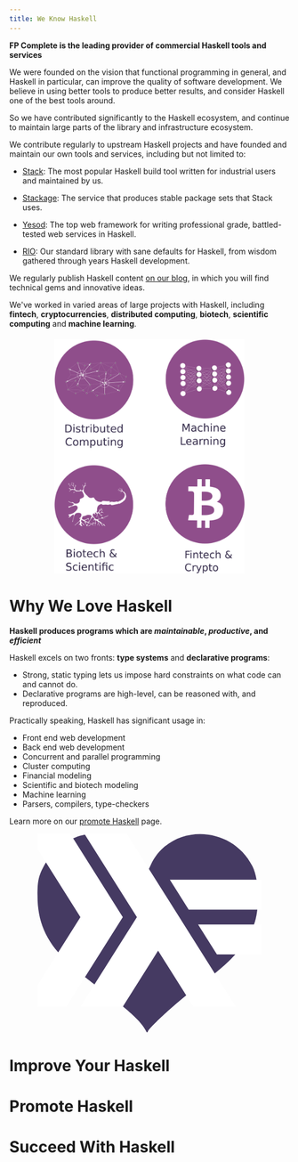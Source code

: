 ```yaml
---
title: We Know Haskell
---
```


<div class="row">

<div class="col-md-12">

**FP Complete is the leading provider of commercial Haskell tools and
  services**

</div>

</div>

<div class="row">

<div class="col-md-6">

We were founded on the vision that functional programming in general,
and Haskell in particular, can improve the quality of software
development. We believe in using better tools to produce better
results, and consider Haskell one of the best tools around.

So we have contributed significantly to the Haskell ecosystem, and
continue to maintain large parts of the library and infrastructure
ecosystem.

We contribute regularly to upstream Haskell projects and have founded
and maintain our own tools and services, including but not limited to:

* [Stack](https://haskellstack.com): The most popular
  Haskell build tool written for industrial users and maintained by
  us.

* [Stackage](https://www.stackage.org): The service that produces
  stable package sets that Stack uses.

* [Yesod](https://www.yesodweb.com): The top web framework for writing
  professional grade, battled-tested web services in Haskell.

* [RIO](https://github.com/commercialhaskell/rio): Our standard
  library with sane defaults for Haskell, from wisdom gathered through
  years Haskell development.

We regularly publish Haskell content
[on our blog](https://www.fpcomplete.com/blog), in which you will find
technical gems and innovative ideas.

</div>

<div class="col-md-6" style="">

We've worked in varied areas of large projects with Haskell, including
**fintech**, **cryptocurrencies**, **distributed computing**, **biotech**, **scientific
computing** and **machine learning**.



<div style="text-align: center; margin-top: 20px">
<img src="static/img/splash.png" style="max-width: 100%; max-height: 30em;">
</div>

</div>

</div>

# Why We Love Haskell

<div class="row">

<div class="col-md-12">

**Haskell produces programs which are _maintainable_, _productive_,
and _efficient_**

</div>

</div>

<div class="row">

<div class="col-md-6">

Haskell excels on two fronts: **type systems** and **declarative
programs**:

* Strong, static typing lets us impose hard constraints on what
  code can and cannot do.
* Declarative programs are high-level, can be reasoned with, and
  reproduced.

Practically speaking, Haskell has significant usage in:

* Front end web development
* Back end web development
* Concurrent and parallel programming
* Cluster computing
* Financial modeling
* Scientific and biotech modeling
* Machine learning
* Parsers, compilers, type-checkers

Learn more on our [promote Haskell](/promote) page.

</div>


<div class="col-md-6" style="text-align: center">

<svg xmlns:dc="http://purl.org/dc/elements/1.1/" xmlns:cc="http://creativecommons.org/ns#" xmlns:rdf="http://www.w3.org/1999/02/22-rdf-syntax-ns#" xmlns:svg="http://www.w3.org/2000/svg" xmlns="http://www.w3.org/2000/svg" xmlns:sodipodi="http://sodipodi.sourceforge.net/DTD/sodipodi-0.dtd" xmlns:inkscape="http://www.inkscape.org/namespaces/inkscape" width="80%" viewBox="0 0 172.1255 152.75117" version="1.1" id="svg8" inkscape:version="0.92.3 (2405546, 2018-03-11)" sodipodi:docname="haskell-love.svg"> <defs id="defs2" /> <sodipodi:namedview id="base" pagecolor="#ffffff" bordercolor="#666666" borderopacity="1.0" inkscape:pageopacity="0.0" inkscape:pageshadow="2" inkscape:zoom="1.33" inkscape:cx="240.6015" inkscape:cy="63.794294" inkscape:document-units="mm" inkscape:current-layer="layer1" showgrid="false" fit-margin-top="0" fit-margin-left="0" fit-margin-right="0" fit-margin-bottom="0" inkscape:window-width="3840" inkscape:window-height="1947" inkscape:window-x="0" inkscape:window-y="55" inkscape:window-maximized="1" /> <metadata id="metadata5"> <rdf:RDF> <cc:Work rdf:about=""> <dc:format>image/svg+xml</dc:format> <dc:type rdf:resource="http://purl.org/dc/dcmitype/StillImage" /> <dc:title></dc:title> </cc:Work> </rdf:RDF> </metadata> <g inkscape:label="Layer 1" inkscape:groupmode="layer" id="layer1" transform="translate(-37.797621,-46.503972)"> <g id="layer1-3" transform="matrix(0.26458333,0,0,0.26458333,37.41345,44.754731)" style="fill:#453a62;fill-opacity:1"> <path style="fill:#453a62;fill-opacity:1" id="path2417" d="M 297.29747,550.86823 C 283.52243,535.43191 249.1268,505.33855 220.86277,483.99412 137.11867,420.75228 125.72108,411.5999 91.719238,380.29088 29.03471,322.57071 2.413622,264.58086 2.5048478,185.95124 2.5493594,147.56739 5.1656152,132.77929 15.914734,110.15398 34.151433,71.768267 61.014996,43.244667 95.360052,25.799457 119.68545,13.443675 131.6827,7.9542046 172.30448,7.7296236 c 42.49329,-0.234834 51.43863,4.7197234 76.43471,18.4518354 30.42451,16.714318 61.7399,52.435708 68.21323,77.810591 l 3.9981,15.6724 9.85963,-21.584508 c 55.71617,-121.972928 233.59836,-120.148052 295.50229,3.031588 19.63767,39.07605 21.79364,122.51317 4.38012,169.51287 -22.71527,61.30937 -65.38001,108.05053 -164.00634,179.67658 -64.68082,46.97364 -137.88474,118.04586 -142.98067,128.02803 -5.91548,11.58753 -0.28216,1.8159 -26.40808,-27.46078 z" inkscape:connector-curvature="0" /> <g id="g2221" transform="translate(129.28571,-64.285714)" style="fill:#453a62;fill-opacity:1" /> </g> <g id="g958" transform="matrix(1.0842547,0,0,1.1458855,27.664754,41.769328)" style="fill:#ffffff"> <g id="g938" style="fill:#ffffff"> <path id="path932" d="M 0,120 40,60 0,0 h 30 l 40,60 -40,60" inkscape:connector-curvature="0" style="fill:#ffffff" /> <path id="path934" d="M 136.66667,85 123.33333,65 H 170 v 20" inkscape:connector-curvature="0" style="fill:#ffffff" /> <path id="path936" d="M 116.66667,55 103.33333,35 H 170 v 20" inkscape:connector-curvature="0" style="fill:#ffffff" /> </g> <g id="g942" style="fill:#ffffff"> <path id="path940" d="M 40,120 80,60 40,0 h 30 l 80,120 H 120 L 95,82.5 70,120" inkscape:connector-curvature="0" style="fill:#ffffff" /> </g> </g> </g> </svg>

</div>

</div>


# Improve Your Haskell

# Promote Haskell

# Succeed With Haskell
